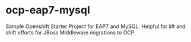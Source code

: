 # ocp-eap7-mysql
Sample Openshift Starter Project for EAP7 and MySQL. Helpful for lift and shift efforts for JBoss Middleware migrations to OCP.
